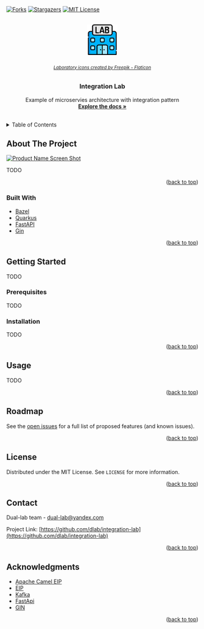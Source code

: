 <div id="top"></div>

[![Forks][forks-shield]][forks-url]
[![Stargazers][stars-shield]][stars-url]
[![MIT License][license-shield]][license-url]



<!-- PROJECT LOGO -->
<br />
<div align="center">
  <a href="https://github.com/dlab/integration-lab">
    <img src="docs/images/laboratory.png" alt="Logo" width="80" height="80">
  </a>
  <h6>
    <small>
      <a href="https://www.flaticon.com/free-icons/laboratory" title="laboratory icons">Laboratory icons created by Freepik - Flaticon</a>
    </small>
  </h6>

<h3 align="center">Integration Lab</h3>

  <p align="center">
    Example of microservies architecture with integration pattern
    <br />
    <a href="https://github.com/dual-lab/integration-lab"><strong>Explore the docs »</strong></a>
    <br />
    <br />
  </p>
</div>



<!-- TABLE OF CONTENTS -->
<details>
  <summary>Table of Contents</summary>
  <ol>
    <li>
      <a href="#about-the-project">About The Project</a>
      <ul>
        <li><a href="#built-with">Built With</a></li>
      </ul>
    </li>
    <li>
      <a href="#getting-started">Getting Started</a>
      <ul>
        <li><a href="#prerequisites">Prerequisites</a></li>
        <li><a href="#installation">Installation</a></li>
      </ul>
    </li>
    <li><a href="#roadmap">Roadmap</a></li>
    <li><a href="#license">License</a></li>
    <li><a href="#contact">Contact</a></li>
    <li><a href="#acknowledgments">Acknowledgments</a></li>
  </ol>
</details>



<!-- ABOUT THE PROJECT -->
## About The Project

[![Product Name Screen Shot][product-screenshot]](https://example.com)

TODO

<p align="right">(<a href="#top">back to top</a>)</p>



### Built With

* [Bazel](https://bazel.build/)
* [Quarkus](https://quarkus.io/)
* [FastAPI](https://fastapi.tiangolo.com/)
* [Gin](https://gin-gonic.com/)


<p align="right">(<a href="#top">back to top</a>)</p>



<!-- GETTING STARTED -->
## Getting Started

TODO

### Prerequisites

TODO

### Installation

TODO

<p align="right">(<a href="#top">back to top</a>)</p>



<!-- USAGE EXAMPLES -->
## Usage

TODO

<p align="right">(<a href="#top">back to top</a>)</p>



<!-- ROADMAP -->
## Roadmap

See the [open issues](https://github.com/dlab/integration-lab/issues) for a full list of proposed features (and known issues).

<p align="right">(<a href="#top">back to top</a>)</p>


<!-- LICENSE -->
## License

Distributed under the MIT License. See `LICENSE` for more information.

<p align="right">(<a href="#top">back to top</a>)</p>



<!-- CONTACT -->
## Contact

Dual-lab team - dual-lab@yandex.com

Project Link: [https://github.com/dlab/integration-lab](https://github.com/dlab/integration-lab)

<p align="right">(<a href="#top">back to top</a>)</p>



<!-- ACKNOWLEDGMENTS -->
## Acknowledgments

* [Apache Camel EIP](https://camel.apache.org/components/3.15.x/eips/enterprise-integration-patterns.html)
* [EIP](https://www.enterpriseintegrationpatterns.com/)
* [Kafka](https://kafka.apache.org/)
* [FastApi](https://fastapi.tiangolo.com/)
* [GIN](https://gin-gonic.com/)

<p align="right">(<a href="#top">back to top</a>)</p>



<!-- MARKDOWN LINKS & IMAGES -->
<!-- https://www.markdownguide.org/basic-syntax/#reference-style-links -->
[forks-shield]: https://img.shields.io/github/forks/dlab/integartion-lab.svg?style=for-the-badge
[forks-url]: https://github.com/dlab/integartion-lab/network/members
[stars-shield]: https://img.shields.io/github/stars/dlab/integartion-lab.svg?style=for-the-badge
[stars-url]: https://github.com/dlab/integartion-lab/stargazers
[license-shield]: https://img.shields.io/github/license/dlab/integartion-lab.svg?style=for-the-badge
[license-url]: https://github.com/dlab/integration-lab/blob/master/LICENSE
[product-screenshot]: images/screenshot.png

